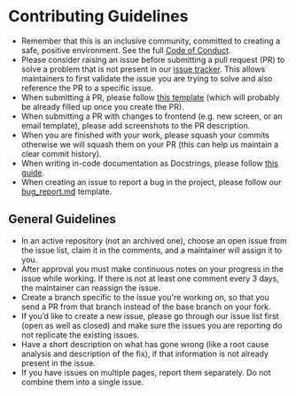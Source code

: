 # Contributing Guidelines

* Remember that this is an inclusive community, committed to creating a safe, positive environment.  See the full [Code of Conduct](./code_of_conduct.md).
* Please consider raising an issue before submitting a pull request (PR) to solve a problem that is not present in our [issue tracker](https://github.com/RohanKaran/VaultSafe/issues). This allows maintainers to first validate the issue you are trying to solve and also reference the PR to a specific issue.
* When submitting a PR, please follow [this template](PULL_REQUEST_TEMPLATE.md) (which will probably be already filled up once you create the PR).
* When submitting a PR with changes to frontend (e.g. new screen, or an email template), please add screenshots to the PR description.
* When you are finished with your work, please squash your commits otherwise we will squash them on your PR (this can help us maintain a clear commit history).
* When writing in-code documentation as Docstrings, please follow [this guide](https://github.com/google/styleguide/blob/gh-pages/pyguide.md#38-comments-and-docstrings).
* When creating an issue to report a bug in the project, please follow our [bug_report.md](https://github.com/anitab-org/.github/blob/main/.github/ISSUE_TEMPLATE/bug_report.md) template.

## General Guidelines

* In an active repository (not an archived one), choose an open issue from the issue list, claim it in the comments, and a maintainer will assign it to you.
* After approval you must make continuous notes on your progress in the issue while working.  If there is not at least one comment every 3 days, the maintainer can reassign the issue.
* Create a branch specific to the issue you're working on, so that you send a PR from that branch instead of the base branch on your fork.
* If you’d like to create a new issue, please go through our issue list first (open as well as closed) and make sure the issues you are reporting do not replicate the existing issues.
* Have a short description on what has gone wrong (like a root cause analysis and description of the fix), if that information is not already present in the issue.
* If you have issues on multiple pages, report them separately. Do not combine them into a single issue.
